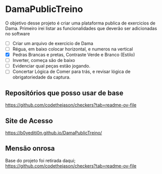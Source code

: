 # DamaPublicTreino
O objetivo desse projeto é criar uma plataforma publica de exercicios de Dama.
Primeiro irei listar as funcionalidades que deverão ser adicionadas no software
- [ ] Criar um arquivo de exercicio de Dama
- [ ] Régua, em baixo colocar horizontal, e numeros na vertical
- [X] Pedras Brancas e pretas, Contraste Verde e Branco (Estilo)
- [ ] Inverter, começa são de baixo
- [ ] Evidenciar qual peças estão jogando.
- [ ] Concertar Lógica de Comer para trás, e revisar lógica de obrigatoriedade da captura.

## Repositórios que posso usar de base
https://github.com/codethejason/checkers?tab=readme-ov-file

## Site de Acesso
https://b0yediti0n.github.io/DamaPublicTreino/

## Mensão onrosa
Base do projeto foi retirada daqui;
https://github.com/codethejason/checkers?tab=readme-ov-file
